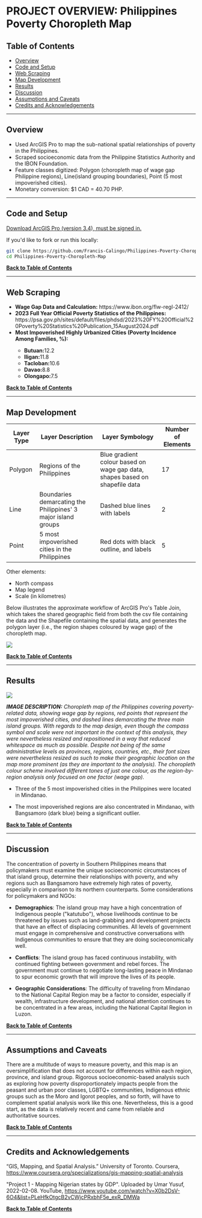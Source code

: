 # PROJECT OVERVIEW: Philippines Poverty Choropleth Map


## Table of Contents
* [Overview](#overview)
* [Code and Setup](#code-and-setup)
* [Web Scraping](#web-scraping)
* [Map Development](#map-development)
* [Results](#results)
* [Discussion](#discussion)
* [Assumptions and Caveats](#assumptions-and-caveats)
* [Credits and Acknowledgements](#credits-and-acknowledgements)

---

## Overview

  <ul>
    <li>Used ArcGIS Pro to map the sub-national spatial relationships of poverty in the Philippines.</li>
    <li>Scraped socioeconomic data from the Philippine Statistics Authority and the IBON Foundation.</li>
    <li>Feature classes digitized: Polygon (choropleth map of wage gap Philippine regions), Line(island grouping boundaries), Point (5 most impoverished cities).</li>
    <li>Monetary conversion: $1 CAD = 40.70 PHP.</li>
  </ul>

---

## Code and Setup

[Download ArcGIS Pro (version 3.4), must be signed in.](https://pro.arcgis.com/en/pro-app/latest/get-started/install-and-sign-in-to-arcgis-pro.htm)

If you'd like to fork or run this locally:

```bash
git clone https://github.com/Francis-Calingo/Philippines-Poverty-Choropleth-Map.git
cd Philippines-Poverty-Choropleth-Map
```


[<b>Back to Table of Contents</b>](#table-of-contents)

---

## Web Scraping
<ul>
<li><b>Wage Gap Data and Calculation:</b> https://www.ibon.org/flw-regl-2412/ </li>
<li><b>2023 Full Year Official Poverty Statistics of the Philippines:</b> https://psa.gov.ph/sites/default/files/phdsd/2023%20FY%20Official%20Poverty%20Statistics%20Publication_15August2024.pdf </li>
<li><b>Most Impoverished Highly Urbanized Cities (Poverty Incidence Among Families, %):</b></li>
  <ul>
    <li><b>Butuan:</b>12.2</li>
    <li><b>Iligan:</b>11.8</li>
    <li><b>Tacloban:</b>10.6</li>
    <li><b>Davao:</b>8.8</li>
    <li><b>Olongapo:</b>7.5</li>
  </ul>
</ul>

[<b>Back to Table of Contents</b>](#table-of-contents)

---

## Map Development

| Layer Type  | Layer Description | Layer Symbology | Number of Elements | 
| ------------- | ------------- | ------------- | ------------- |
| Polygon | Regions of the Philippines | Blue gradient colour based on wage gap data, shapes based on shapefile data | 17 |
| Line | Boundaries demarcating the Philippines' 3 major island groups | Dashed blue lines with labels | 2 |
| Point | 5 most impoverished cities in the Philippines | Red dots with black outline, and labels | 5 |

Other elements:
* North compass
* Map legend
* Scale (in kilometres)

Below illustrates the approximate workflow of ArcGIS Pro's Table Join, which takes the shared geographic field from both the csv file containing the data and the Shapefile containing the spatial data, and generates the polygon layer (i.e., the region shapes coloured by wage gap) of the choropleth map.

<img src="https://github.com/Francis-Calingo/Philippines-Poverty-Choropleth-Map/blob/main/ERD%20Shapefile%20Excel%20ArcGIS.jpeg"/>

[<b>Back to Table of Contents</b>](#table-of-contents)

---

## Results

<img src="https://github.com/Francis-Calingo/Philippines-Poverty-Choropleth-Map/blob/main/Layout_PH-Poverty.jpg"/>

<i> <b>IMAGE DESCRIPTION:</b> Choropleth map of the Philippines covering poverty-related data, showing wage gap by regions, red points that represent the most impoverished cities, and dashed lines demarcating the three main island groups. With regards to the map design, even though the compass symbol and scale were not important in the context of this analysis, they were nevertheless resized and repositioned in a way that reduced whitespace as much as possible. Despite not being of the same administrative levels as provinces, regions, countries, etc., their font sizes were nevertheless resized as such to make their geographic location on the map more prominent (as they are important to the analysis). The choropleth colour scheme involved different tones of just one colour, as the region-by-region analysis only focused on one factor (wage gap).</i>

* Three of the 5 most impoverished cities in the Philippines were located in Mindanao.
  
* The most impoverished regions are also concentrated in Mindanao, with Bangsamoro (dark blue) being a significant outlier.
  
[<b>Back to Table of Contents</b>](#table-of-contents)

---

## Discussion

The concentration of poverty in Southern Philippines means that policymakers must examine the unique socioeconomic circumstances of that island group, determine their relationships with poverty, and why regions such as Bangsamoro have extremely high rates of poverty, especially in comparison to its northern counterparts. Some considerations for policymakers and NGOs:

* **Demographics**: The island group may have a high concentration of Indigenous people ("katutubo"), whose livelihoods continue to be threatened by issues such as land-grabbing and development projects that have an effect of displacing communities. All levels of government must engage in comprehensive and constructive conversations with Indigenous communities to ensure that they are doing socieconomically well.
  
* **Conflicts**: The island group has faced continuous instability, with continued fighting between government and rebel forces. The government must continue to negotiate long-lasting peace in Mindanao to spur economic growth that will improve the lives of its people.

* **Geographic Considerations**: The difficulty of traveling from Mindanao to the National Capital Region may be a factor to consider, especially if wealth, infrastructure development, and national attention continues to be concentrated in a few areas, including the National Capital Region in Luzon.

[<b>Back to Table of Contents</b>](#table-of-contents)

---

## Assumptions and Caveats

There are a multitude of ways to measure poverty, and this map is an oversimplification that does not account for differences within each region, province, and island group. Rigorous socioeconomic-based analysis such as exploring how poverty disproportionately impacts people from the peasant and urban poor classes, LGBTQ+ communities, Indigenous ethnic groups such as the Moro and Igorot peoples, and so forth, will have to complement spatial analysis work like this one. Nevertheless, this is a good start, as the data is relatively recent and came from reliable and authoritative sources.

[<b>Back to Table of Contents</b>](#table-of-contents)

---

## Credits and Acknowledgements

“GIS, Mapping, and Spatial Analysis.” University of Toronto. Coursera, https://www.coursera.org/specializations/gis-mapping-spatial-analysis

"Project 1 - Mapping Nigerian states by GDP". Uploaded by Umar Yusuf, 2022-02-08. YouTube, https://www.youtube.com/watch?v=X0b2DsV-6O4&list=PLeHfkOtgcB2vCWjcPRxbhF5e_exR_DMWa

[<b>Back to Table of Contents</b>](#table-of-contents)

